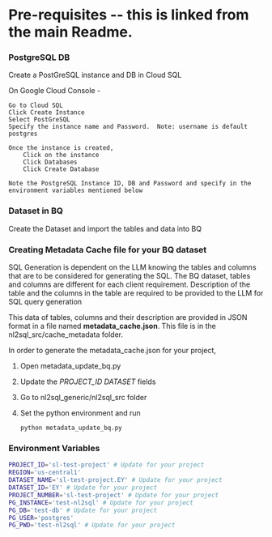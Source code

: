 # Pre-requisites -- this is linked from the main Readme.

### PostgreSQL DB
Create a PostGreSQL instance and DB in Cloud SQL

On Google Cloud Console -

    Go to Cloud SQL
    Click Create Instance
    Select PostGreSQL
    Specify the instance name and Password.  Note: username is default postgres

    Once the instance is created,
        Click on the instance
        Click Databases
        Click Create Database 
    
    Note the PostgreSQL Instance ID, DB and Password and specify in the environment variables mentioned below
    
### Dataset in BQ
Create the Dataset and import the tables and data into BQ


### Creating Metadata Cache file for your BQ dataset

SQL Generation is dependent on the LLM knowing the tables and columns that are to be considered for generating the SQL.  The BQ dataset, tables and columns are different for each client requirement.  Description of the table and the columns in the table are required to be provided to the LLM for SQL query generation

This data of tables, columns and their description are provided in JSON format in a file named **metadata_cache.json**.  This file is in the nl2sql_src/cache_metadata folder.

In order to generate the metadata_cache.json for your project, 

1. Open metadata_update_bq.py
2. Update the *PROJECT_ID*  *DATASET* fields
3. Go to nl2sql_generic/nl2sql_src folder
4. Set the python environment and run 

    ```code
    python metadata_update_bq.py
    ```


### Environment Variables
```bash
PROJECT_ID='sl-test-project' # Update for your project
REGION='us-central1'
DATASET_NAME='sl-test-project.EY' # Update for your project
DATASET_ID='EY' # Update for your project
PROJECT_NUMBER='sl-test-project' # Update for your project
PG_INSTANCE='test-nl2sql' # Update for your project
PG_DB='test-db' # Update for your project
PG_USER='postgres'
PG_PWD='test-nl2sql' # Update for your project
```